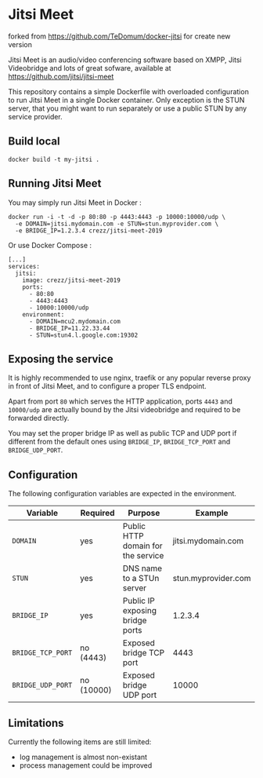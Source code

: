 # Jitsi Meet

forked from https://github.com/TeDomum/docker-jitsi for create new version

Jitsi Meet is an audio/video conferencing software based on XMPP, Jitsi
Videobridge and lots of great sofware, available at
https://github.com/jitsi/jitsi-meet

This repository contains a simple Dockerfile with overloaded configuration
to run Jitsi Meet in a single Docker container. Only exception is the
STUN server, that you might want to run separately or use a public STUN
by any service provider.

## Build local

```
docker build -t my-jitsi .
```

## Running Jitsi Meet

You may simply run Jitsi Meet in Docker :

```
docker run -i -t -d -p 80:80 -p 4443:4443 -p 10000:10000/udp \
  -e DOMAIN=jitsi.mydomain.com -e STUN=stun.myprovider.com \
  -e BRIDGE_IP=1.2.3.4 crezz/jitsi-meet-2019
```

Or use Docker Compose :

```
[...]
services:
  jitsi:
    image: crezz/jitsi-meet-2019
    ports:
      - 80:80
      - 4443:4443
      - 10000:10000/udp
    environment:
      - DOMAIN=mcu2.mydomain.com
      - BRIDGE_IP=11.22.33.44
      - STUN=stun4.l.google.com:19302
```

## Exposing the service

It is highly recommended to use nginx, traefik or any popular reverse proxy
in front of Jitsi Meet, and to configure a proper TLS endpoint.

Apart from port `80` which serves the HTTP application, ports `4443` and
`10000/udp` are actually bound by the Jitsi videobridge and required to be
forwarded directly.

You may set the proper bridge IP as well as public TCP and UDP port if
different from the default ones using `BRIDGE_IP`, `BRIDGE_TCP_PORT` and
`BRIDGE_UDP_PORT`.

## Configuration

The following configuration variables are expected in the environment.

| Variable   | Required   | Purpose                    | Example            |
|------------|------------|----------------------------|--------------------|
| `DOMAIN` | yes | Public HTTP domain for the service | jitsi.mydomain.com |
| `STUN` | yes | DNS name to a STUn server | stun.myprovider.com |
| `BRIDGE_IP` | yes | Public IP exposing bridge ports | 1.2.3.4 |
| `BRIDGE_TCP_PORT` | no (4443) | Exposed bridge TCP port | 4443 |
| `BRIDGE_UDP_PORT` | no (10000) | Exposed bridge UDP port | 10000 |

## Limitations

Currently the following items are still limited:
- log management is almost non-existant
- process management could be improved
